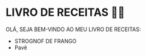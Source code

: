 # LIVRO DE RECEITAS :man_cook:

OLÁ, SEJA BEM-VINDO AO MEU LIVRO DE RECEITAS:

- STROGNOF DE FRANGO
- Pavê
